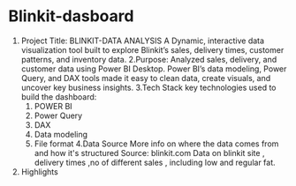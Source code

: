 # Blinkit-dasboard
1. Project Title: BLINKIT-DATA ANALYSIS
   A Dynamic, interactive data visualization tool built to explore Blinkit’s sales, delivery times, customer patterns, and inventory data.
2.Purpose:
   Analyzed sales, delivery, and customer data using Power BI Desktop. Power BI’s data modeling, Power Query, and DAX tools made it easy to clean data, create visuals, and uncover key business insights.
3.Tech Stack
   key technologies used to build the dashboard:
   1. POWER BI
   2. Power Query
   3. DAX
   4. Data modeling
   5. File format
4.Data Source
  More info on where the data comes from and how it's structured
  Source: blinkit.com
  Data on blinkit site , delivery times ,no of different sales , including low and regular fat.
5. Highlights
  
